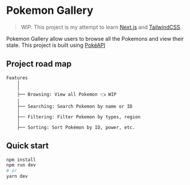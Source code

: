 # Pokemon Gallery


> WIP. This project is my attempt to learn [Next.js](https://nextjs.org/) and [TailwindCSS](https://tailwindcss.com/).


Pokemon Gallery allow users to browse all the Pokemons and view their state.
This project is built using [PokéAPI](https://pokeapi.co/)

## Project road map

```text
Features
    │
    │  
    ├── Browsing: View all Pokemon 👈 WIP
    │
    ├── Searching: Search Pokemon by name or ID
    │
    ├── Filtering: Filter Pokemon by types, region
    │
    ├── Sorting: Sort Pokémon by ID, power, etc.
```

## Quick start


```bash
npm install
npm run dev
# or
yarn dev
```

